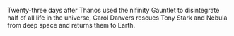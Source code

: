 Twenty-three days after Thanos used the nifinity Gauntlet to disintegrate half of all life in the universe, Carol Danvers rescues Tony Stark and Nebula from deep space and returns them to Earth.
